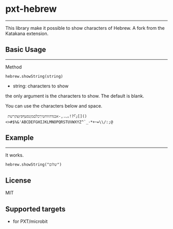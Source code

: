 # pxt-hebrew
---
This library make it possible to show characters of Hebrew.
A fork from the Katakana extension.

## Basic Usage
---

Method
```
hebrew.showString(string)
```

- string: characters to show

the only argument is the characters to show. The default is blank. 

You can use the characters below and space.
```
 אבגדהוזחטיךכלםמןנסעףפץצקרשת-,.､｡!?｢｣[]()<>#$%&'ABCDEFGHIJKLMNOPQRSTUVWXYZ^`_･*+ｰ=\\/:;@
```

## Example
---

It works.
```
hebrew.showString("שלום")
```

## License
MIT

## Supported targets

* for PXT/microbit
